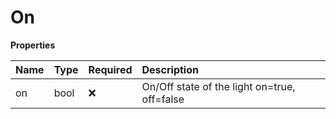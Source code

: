 # On

**Properties**

| Name | Type | Required | Description                                  |
| :--- | :--- | :------- | :------------------------------------------- |
| on   | bool | ❌       | On/Off state of the light on=true, off=false |

<!-- This file was generated by liblab | https://liblab.com/ -->
